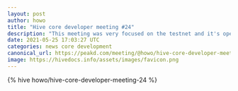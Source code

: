 ```yaml
---
layout: post
author: howo
title: "Hive core developer meeting #24"
description: "This meeting was very focused on the testnet and it's operation and what was needed ..."
date: 2021-05-25 17:03:27 UTC
categories: news core development
canonical_url: https://peakd.com/meeting/@howo/hive-core-developer-meeting-24
image: https://hivedocs.info/assets/images/favicon.png
---
```

{% hive howo/hive-core-developer-meeting-24 %}
